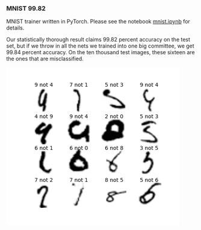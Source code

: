 ### MNIST 99.82

MNIST trainer written in PyTorch.  Please see the notebook [mnist.ipynb](mnist.ipynb) for details.

Our statistically thorough result claims 99.82 percent accuracy on the
test set, but if we throw in all the nets we trained into one big
committee, we get 99.84 percent accuracy.  On the ten thousand test
images, these sixteen are the ones that are misclassified.

![misclassified](sixteen.png)
